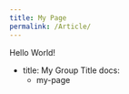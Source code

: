 ```yaml
---
title: My Page
permalink: /Article/
---
```

Hello World!

- title: My Group Title
  docs:
  - my-page

